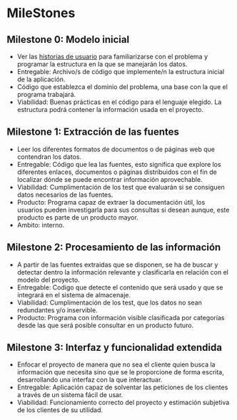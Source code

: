 # MileStones

## Milestone 0: Modelo inicial
- Ver las [historias de usuario](HUs.md) para familiarizarse con el problema y programar la estructura en la que se manejarán los datos.
- Entregable: Archivo/s de código que implemente/n la estructura inicial de la aplicación.
- Código que establezca el dominio del problema, una base con la que el programa trabajará.
- Viabilidad: Buenas prácticas en el código para el lenguaje elegido. La estructura podrá contener la información usada en el proyecto.

## Milestone 1: Extracción de las fuentes
- Leer los diferentes formatos de documentos o de páginas web que contendran los datos.
- Entregable: Código que lea las fuentes, esto significa que explore los diferentes enlaces, documentos o páginas distribuidos con el fin de localizar dónde se puede encontrar información aprovechable.
- Viabilidad: Cumplimentación de los test que evaluarán si se consiguen datos necesarios de las fuentes.
- Producto: Programa capaz de extraer la documentación útil, los usuarios pueden investigarla para sus consultas si desean aunque, este producto es parte de un producto mayor.
- Ambito: interno.

## Milestone 2: Procesamiento de las información 
 - A partir de las fuentes extraidas que se disponen, se ha de buscar y detectar dentro la información relevante y clasificarla en relación con el modelo del proyecto.
 - Entregable: Codigo que detecte el contenido que será usado y que se integrará en el sistema de almacenaje.
 - Viabilidad: Cumplimentación de los test, que los datos no sean redundantes y/o inservible.
 - Producto: Programa con información visible clasificada por categorías desde las que será posible consultar en un producto futuro.

## Milestone 3: Interfaz y funcionalidad extendida
- Enfocar el proyecto de manera que no sea el cliente quien busca la información que necesita sino que se le proporcione de forma escrita, desarrollando una interfaz con la que interactuar.
- Entregable: Aplicación capaz de solventar las peticiones de los clientes a través de un sistema fácil de usar.
- Viabilidad: Funcionamiento correcto del proyecto y estimación subjetiva de los clientes de su utilidad.

